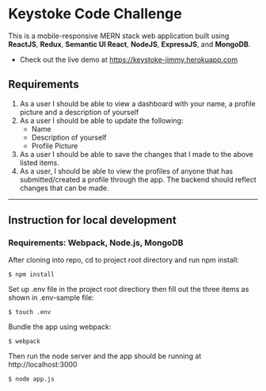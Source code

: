 # Keystoke Code Challenge
This is a mobile-responsive MERN stack web application built using **ReactJS**, **Redux**, **Semantic UI React**, **NodeJS**, **ExpressJS**, and **MongoDB**.
- Check out the live demo at https://keystoke-jimmy.herokuapp.com

## Requirements
1. As a user I should be able to view a dashboard with your name, a profile picture and a description of yourself
2. As a user I should be able to update the following:
    * Name
    * Description of yourself
    * Profile Picture
3. As a user I should be able to save the changes that I made to the above listed items.
4. As a user, I should be able to view the profiles of anyone that has submitted/created a profile through the app. The backend should reflect changes that can be made.

- - - -

## Instruction for local development
### Requirements: Webpack, Node.js, MongoDB
After cloning into repo, cd to project root directory and run npm install:

```
$ npm install
```

Set up .env file in the project root directiory then fill out the three items as shown in .env-sample file:

```
$ touch .env
```

Bundle the app using webpack:

```
$ webpack
```

Then run the node server and the app should be running at http://localhost:3000

```
$ node app.js
```
